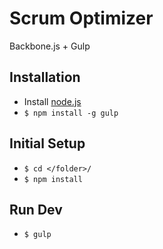 Scrum Optimizer
=============

Backbone.js + Gulp

## Installation
- Install [node.js](http://nodejs.org)
- `$ npm install -g gulp`

## Initial Setup

- `$ cd </folder>/`
- `$ npm install`

## Run Dev

- `$ gulp`